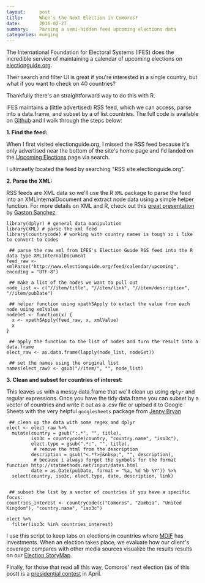 ```yaml
---
layout:     post
title:      When's the Next Election in Comoros? 
date:       2016-02-27
summary:    Parsing a semi-hidden feed upcoming elections data
categories: munging
---
```


The International Foundation for Electoral Systems (IFES) does the
incredible service of maintaining a calendar of upcoming elections on
[electionguide.org](http://www.electionguide.org/).

Their search and filter UI is great if you're interested in a single country, but what if you want to check on 40 countries?

Thankfully there's an straightforward way to do this with R.

IFES maintains a (little advertised) RSS feed, which we can access, parse into a data.frame, and subset by a of list countries. The full code is available on [Github](https://github.com/etachov/election-feedr) and I walk through the steps below:

**1. Find the feed:**

When I first visited electionguide.org, I missed the RSS feed because it's only advertised near the bottom of the site's home page and I'd landed on the [Upcoming Elections](http://www.electionguide.org/elections/upcoming/) page via search.

I ultimaetly located the feed by searching "RSS site:electionguide.org".

**2. Parse the XML:**

RSS feeds are XML data so we'll use the R <code>XML</code> package to parse the feed into an XMLInternalDocument and extract node data using a simple helper function. For more details on XML and R, check out this [great presentation](http://gastonsanchez.com/stat133/slides/33-parsing-xml/33-parsing-xml.pdf) by [Gaston Sanchez](http://gastonsanchez.com/).

    library(dplyr) # general data manipulation
    library(XML) # parse the xml feed
    library(countrycode) # working with country names is tough so i like to convert to codes

     ## parse the raw xml from IFES's Election Guide RSS feed into the R data type XMLInternalDocument
    feed_raw <- xmlParse("http://www.electionguide.org/feed/calendar/upcoming", encoding = "UTF-8")

     ## make a list of the nodes we want to pull out
    node_list <- c("//item/title", "//item/link", "//item/description", "//item/pubDate")

     ## helper function using xpathSApply to extact the value from each node using xmlValue
    nodeGet <- function(x) {
      x <- xpathSApply(feed_raw, x, xmlValue)
      x
    }

     ## apply the function to the list of nodes and turn the result into a data.frame
    elect_raw <- as.data.frame(lapply(node_list, nodeGet)) 

     ## set the names using the original list
    names(elect_raw) <- gsub("//item/", "", node_list)

**3. Clean and subset for countries of interest:**

This leaves us with a messy data.frame that we'll clean up using <code>dplyr</code> and regular expressions. Once you have the tidy data.frame you can subset by a vector of countries and write it out as a .csv file or upload it to Google Sheets with the very helpful <code>googlesheets</code> package from [Jenny Bryan](https://github.com/jennybc/googlesheets)

     ## clean up the data with some regex and dplyr
    elect <- elect_raw %>%
      mutate(country = gsub(":.*", "", title),
             iso3c = countrycode(country, "country.name", "iso3c"),
             elect.type = gsub(".*:", "", title),
              # remove the html from the description
             description = gsub("<.*?>|&nbsp;", "", description),
              # because i always forget the symbols for the format function http://statmethods.net/input/dates.html
             date = as.Date(pubDate, format = "%a, %d %b %Y")) %>%
      select(country, iso3c, elect.type, date, description, link)


     ## subset the list by a vector of countries if you have a specific focus: 
    countries_interest <- countrycode(c("Comoros", "Zambia", "United Kingdom"), "country.name", "iso3c")

    elect %>%
      filter(iso3c %in% countries_interest)

I use this script to keep tabs on elections in countries where <a href = "http://www.mdif.org" target = "_blank">MDIF</a> has investments. When an election takes place, we evaluate how our client's coverage compares with other media sources visualize the results results on our <a href = "http://www.mdif.org/client-election-coverage/" target = "_blank">Election StoryMap</a>.

Finally, for those that read all this way, Comoros' next election (as of this post) is a [presidential contest](https://en.wikipedia.org/wiki/Comorian_presidential_election,_2016) in April.